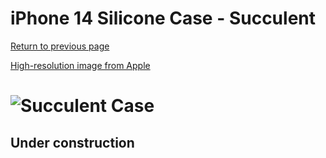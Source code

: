 # iPhone 14 Silicone Case - Succulent

[Return to previous page](/iphone_14)

[High-resolution image from Apple](https://store.storeimages.cdn-apple.com/8756/as-images.apple.com/is//MPT13?wid=4500&hei=4500&fmt=png)

# ![Succulent Case](/everyphone/MPT13.png)

## Under construction
